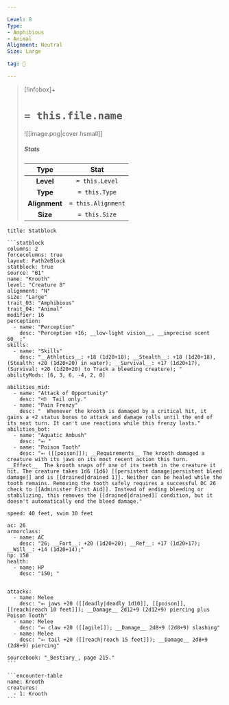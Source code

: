 ```yaml
---

Level: 8
Type:
- Amphibious
- Animal
Alignment: Neutral
Size: Large

tag: 👹

---
```


> [!infobox]+
> #  `= this.file.name`
> ![[image.png|cover hsmall]]
> ##### Stats
> Type | Stat |
> :---:|:---:|
> **Level** | `= this.Level` |
> **Type** | `= this.Type` |
> **Alignment** | `= this.Alignment` |
> **Size** | `= this.Size` |



````ad-info
title: Statblock

```statblock
columns: 2
forcecolumns: true
layout: Path2eBlock
statblock: true
source: "B1"
name: "Krooth"
level: "Creature 8"
alignment: "N"
size: "Large"
trait_03: "Amphibious"
trait_04: "Animal"
modifier: 16
perception:
  - name: "Perception"
    desc: "Perception +16; __low-light vision__, __imprecise scent 60__;"
skills:
  - name: "Skills"
    desc: "__Athletics__: +18 (1d20+18); __Stealth__: +18 (1d20+18), (Stealth: +20 (1d20+20) in water); __Survival__: +17 (1d20+17), (Survival: +20 (1d20+20) to Track a bleeding creature); "
abilityMods: [6, 3, 6, -4, 2, 0]

abilities_mid:
  - name: "Attack of Opportunity"
    desc: "⬲  Tail only."
  - name: "Pain Frenzy"
    desc: "  Whenever the krooth is damaged by a critical hit, it gains a +2 status bonus to attack and damage rolls until the end of its next turn. It can't use reactions while this frenzy lasts."
abilities_bot:
  - name: "Aquatic Ambush"
    desc: "⬻ "
  - name: "Poison Tooth"
    desc: "⬻ ([[poison]]); __Requirements__ The krooth damaged a creature with its jaws on its most recent action this turn.  __Effect__  The krooth snaps off one of its teeth in the creature it hit. The creature takes 1d6 (1d6) [[persistent damage|persistent bleed damage]] and is [[drained|drained 1]]. Neither can be healed while the tooth remains. Removing the tooth safely requires a successful DC 26 check to [[Administer First Aid]]. Instead of ending bleeding or stabilizing, this removes the [[drained|drained]] condition, but it doesn't automatically end the bleed damage."

speed: 40 feet, swim 30 feet

ac: 26
armorclass:
  - name: AC
    desc: "26; __Fort__: +20 (1d20+20); __Ref__: +17 (1d20+17); __Will__: +14 (1d20+14);"
hp: 150
health:
  - name: HP
    desc: "150; "


attacks:
  - name: Melee
    desc: "⬻ jaws +20 ([[deadly|deadly 1d10]], [[poison]], [[reach|reach 10 feet]]); __Damage__ 2d12+9 (2d12+9) piercing plus Poison Tooth"
  - name: Melee
    desc: "⬻ claw +20 ([[agile]]); __Damage__ 2d8+9 (2d8+9) slashing"
  - name: Melee
    desc: "⬻ tail +20 ([[reach|reach 15 feet]]); __Damage__ 2d8+9 (2d8+9) piercing"

sourcebook: "_Bestiary_, page 215."
```

```encounter-table
name: Krooth
creatures:
  - 1: Krooth
```

````


